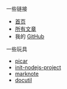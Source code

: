 一些链接

- [首页](/)
- [所有文章](/TOC.md)
- 我的 [GitHub](https://github.com/yuekcc)

一些玩具

- [picar](https://github.com/yuekcc/picar)
- [init-nodejs-project](https://github.com/yuekcc/inp)
- [marknote](https://github.com/yuekcc/marknote)
- [docutil](https://github.com/yuekcc/marknote-next)
